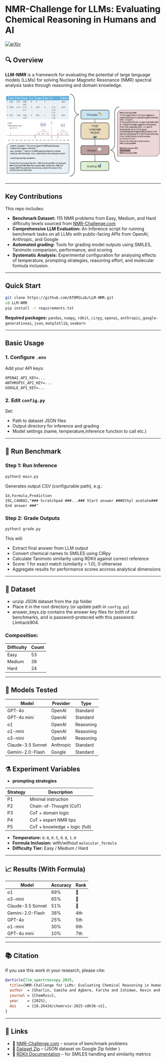 
# NMR-Challenge for LLMs: Evaluating Chemical Reasoning in Humans and AI

[![arXiv](https://img.shields.io/badge/ChemRxiv-2025.x8h36v2-b31b1b.svg)](https://doi.org/10.26434/chemrxiv-2025-x8h36-v2)

## 🔍 Overview
**LLM-NMR** is a framework for evaluating the potential of large language models (LLMs) for solving Nuclear Magnetic Resonance (NMR) spectral analysis tasks through reasoning and domain knowledge.
<p align="center"><img src="./bg.png" alt="LLM-NMR Illustration"/> </p>

---

## Key Contributions

This repo includes:

* **Benchmark Dataset:**  115 NMR problems from Easy, Medium, and Hard difficulty levels sourced from [NMR-Challenge.com](https://nmr-challenge.uochb.cas.cz/)
* **Comprehensive LLM Evaluation:** An Inference script for running benchmark tasks on all LLMs with public-facing APIs from OpenAI, Anthropic, and Google
* **Automated grading:** Tools for grading model outputs using SMILES, Tanimoto comparison, performance, and scoring
*  **Systematic Analysis:** Experimental configuration for analysing effects of temperature, prompting strategies, reasoning effort, and molecular formula inclusion.

---

## Quick Start

```bash
git clone https://github.com/ATOMSLab/LLM-NMR.git
cd LLM-NMR
pip install -r requirements.txt
```

**Required packages:**
`pandas`, `numpy`, `rdkit`, `cirpy`, `openai`, `anthropic`, `google-generativeai`, `json`, `matplotlib`, `seaborn`

---

## Basic Usage

### 1. Configure `.env`

Add your API keys:

```dotenv
OPENAI_API_KEY=...
ANTHROPIC_API_KEY=...
GOOGLE_API_KEY=...
```

### 2. Edit `config.py`

Set:

* Path to dataset JSON files
* Output directory for inference and grading
* Model settings (name, temperature,inference function to call etc.)

---

## 🚀 Run Benchmark

### Step 1: Run Inference

```bash
python3 main.py
```

Generates output CSV (configurable path), e.g.:

```csv
Id,Formula,Prediction
191,C4H8O2,"### Scratchpad ###...### Start answer ###Ethyl acetate### End answer ###"
```

### Step 2: Grade Outputs

```bash
python3 grade.py
```

This will:

* Extract final answer from LLM output
* Convert chemical names to SMILES using CIRpy
* Calculate Tanimoto similarity using RDKit against correct reference
* Score: 1 for exact match (similarity = 1.0), 0 otherwise
* Aggregate results for performance scores accross analytical dimensions

---

## 📁 Dataset

* unzip JSON dataset from the zip folder
* Place it in the root directory (or update path in `config.py`)
* answer_keys.zip contains the answer key files for both of our benchmarks, and is password-proteced with this password: Llmhack904.

### Composition:

| Difficulty | Count |
| ---------- | ----- |
| Easy       | 53    |
| Medium     | 38    |
| Hard       | 24    |
---

## 🧪 Models Tested

| Model             | Provider  | Type      |
| ----------------- | --------- | --------- |
| GPT-4o            | OpenAI    | Standard  |
| GPT-4o mini       | OpenAI    | Standard  |
| o1                | OpenAI    | Reasoning |
| o1-mini           | OpenAI    | Reasoning |
| o3-mini           | OpenAI    | Reasoning |
| Claude-3.5 Sonnet | Anthropic | Standard  |
| Gemini-2.0-Flash  | Google    | Standard  |


## ⚗️ Experiment Variables
* **prompting strategies** 

| Strategy | Description                    |
| -------- | ------------------------------ |
| P1       | Minimal instruction            |
| P2       | Chain-of-Thought (CoT)         |
| P3       | CoT + domain logic             |
| P4       | CoT + expert NMR tips          |
| P5       | CoT + knowledge + logic (full) |


* **Temperature:** `0.0`, `0.5`, `0.8`, `1.0`
* **Formula Inclusion:** with/without `molecular_formula`
* **Difficulty Tier:** Easy / Medium / Hard

---

## 📈 Results (With Formula)

| Model             | Accuracy | Rank |
| ----------------- | -------- | ---- |
| o1                | 69%      | 🥇   |
| o3-mini           | 65%      | 🥈   |
| Claude-3.5 Sonnet | 51%      | 🥉   |
| Gemini-2.0-Flash  | 38%      | 4th  |
| GPT-4o            | 25%      | 5th  |
| o1-mini           | 30%      | 6th  |
| GPT-4o mini       | 10%      | 7th  |

---

## 📚 Citation
If you use this work in your research, please cite:
```bibtex
@article{llm_spectroscopy_2025,
  title={NMR-Challenge for LLMs: Evaluating Chemical Reasoning in Humans and AI},
  author  = {Sharlin, Samiha and Agbere, Fariha and Ishimwe, Kevin and Osifov{\'a}, Zuzana and Socha, Ond{\v r}ej and Dra{\v c}{\'\i}nsk{\'y}, Martin and Josephson, Tyler},
  journal = {ChemRxiv},
  year    = {2025},
  doi     = {10.26434/chemrxiv-2025-x8h36-v2},
}
```

---

## 🔗 Links

* 🔬 [NMR-Challenge.com](https://nmr-challenge.com) – source of benchmark problems
* 📂 [Dataset Zip]() – (JSON dataset on Google Zip folder )
* 🧪 [RDKit Documentation](https://www.rdkit.org/docs/) – for SMILES handling and similarity metrics


